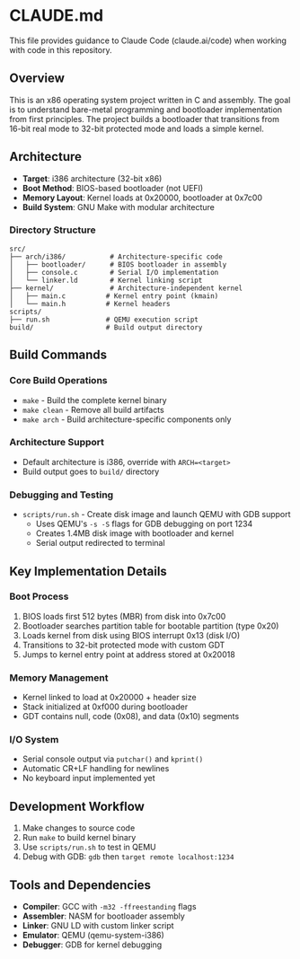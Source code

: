 # CLAUDE.md

This file provides guidance to Claude Code (claude.ai/code) when working with code in this repository.

## Overview

This is an x86 operating system project written in C and assembly. The goal is to understand bare-metal programming and bootloader implementation from first principles. The project builds a bootloader that transitions from 16-bit real mode to 32-bit protected mode and loads a simple kernel.

## Architecture

- **Target**: i386 architecture (32-bit x86)
- **Boot Method**: BIOS-based bootloader (not UEFI)
- **Memory Layout**: Kernel loads at 0x20000, bootloader at 0x7c00
- **Build System**: GNU Make with modular architecture

### Directory Structure

```
src/
├── arch/i386/           # Architecture-specific code
│   ├── bootloader/      # BIOS bootloader in assembly
│   ├── console.c        # Serial I/O implementation
│   └── linker.ld        # Kernel linking script
├── kernel/              # Architecture-independent kernel
│   ├── main.c          # Kernel entry point (kmain)
│   └── main.h          # Kernel headers
scripts/
├── run.sh              # QEMU execution script
build/                  # Build output directory
```

## Build Commands

### Core Build Operations
- `make` - Build the complete kernel binary
- `make clean` - Remove all build artifacts
- `make arch` - Build architecture-specific components only

### Architecture Support
- Default architecture is i386, override with `ARCH=<target>`
- Build output goes to `build/` directory

### Debugging and Testing
- `scripts/run.sh` - Create disk image and launch QEMU with GDB support
  - Uses QEMU's `-s -S` flags for GDB debugging on port 1234
  - Creates 1.4MB disk image with bootloader and kernel
  - Serial output redirected to terminal

## Key Implementation Details

### Boot Process
1. BIOS loads first 512 bytes (MBR) from disk into 0x7c00
2. Bootloader searches partition table for bootable partition (type 0x20)
3. Loads kernel from disk using BIOS interrupt 0x13 (disk I/O)
4. Transitions to 32-bit protected mode with custom GDT
5. Jumps to kernel entry point at address stored at 0x20018

### Memory Management
- Kernel linked to load at 0x20000 + header size
- Stack initialized at 0xf000 during bootloader
- GDT contains null, code (0x08), and data (0x10) segments

### I/O System
- Serial console output via `putchar()` and `kprint()`
- Automatic CR+LF handling for newlines
- No keyboard input implemented yet

## Development Workflow

1. Make changes to source code
2. Run `make` to build kernel binary
3. Use `scripts/run.sh` to test in QEMU
4. Debug with GDB: `gdb` then `target remote localhost:1234`

## Tools and Dependencies
- **Compiler**: GCC with `-m32 -ffreestanding` flags
- **Assembler**: NASM for bootloader assembly
- **Linker**: GNU LD with custom linker script
- **Emulator**: QEMU (qemu-system-i386)
- **Debugger**: GDB for kernel debugging